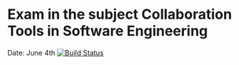 # Exam in the subject Collaboration Tools in Software Engineering
Date: June 4th
[![Build Status](https://travis-ci.com/TheoMuffin/cse-exam.svg?branch=master)](https://travis-ci.com/TheoMuffin/cse-exam)
